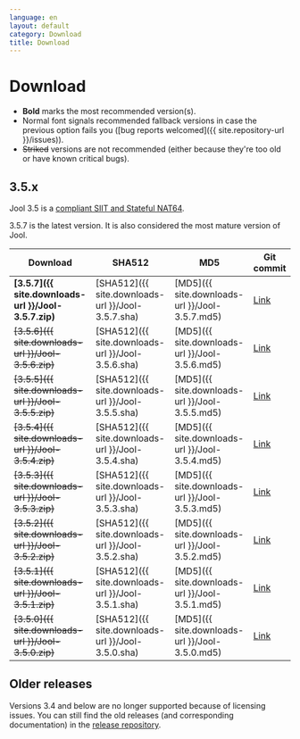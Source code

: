 ```yaml
---
language: en
layout: default
category: Download
title: Download
---
```


# Download

- **Bold** marks the most recommended version(s).
- Normal font signals recommended fallback versions in case the previous option fails you ([bug reports welcomed]({{ site.repository-url }}/issues)).
- <del>Striked</del> versions are not recommended (either because they're too old or have known critical bugs).

## 3.5.x

Jool 3.5 is a [compliant SIIT and Stateful NAT64](intro-jool.html#compliance).

3.5.7 is the latest version. It is also considered the most mature version of Jool.

| Download | SHA512 | MD5| Git commit |
|----------|--------|----|------------|
| **[3.5.7]({{ site.downloads-url }}/Jool-3.5.7.zip)** | [SHA512]({{ site.downloads-url }}/Jool-3.5.7.sha) | [MD5]({{ site.downloads-url }}/Jool-3.5.7.md5) | <a href="{{ site.repository-url }}/tree/v3.5.7" target="_blank">Link</a> |
| <del>[3.5.6]({{ site.downloads-url }}/Jool-3.5.6.zip)</del> | [SHA512]({{ site.downloads-url }}/Jool-3.5.6.sha) | [MD5]({{ site.downloads-url }}/Jool-3.5.6.md5) | <a href="{{ site.repository-url }}/tree/v3.5.6" target="_blank">Link</a> |
| <del>[3.5.5]({{ site.downloads-url }}/Jool-3.5.5.zip)</del> | [SHA512]({{ site.downloads-url }}/Jool-3.5.5.sha) | [MD5]({{ site.downloads-url }}/Jool-3.5.5.md5) | <a href="{{ site.repository-url }}/tree/v3.5.5" target="_blank">Link</a> |
| <del>[3.5.4]({{ site.downloads-url }}/Jool-3.5.4.zip)</del> | [SHA512]({{ site.downloads-url }}/Jool-3.5.4.sha) | [MD5]({{ site.downloads-url }}/Jool-3.5.4.md5) | <a href="{{ site.repository-url }}/tree/v3.5.4" target="_blank">Link</a> |
| <del>[3.5.3]({{ site.downloads-url }}/Jool-3.5.3.zip)</del> | [SHA512]({{ site.downloads-url }}/Jool-3.5.3.sha) | [MD5]({{ site.downloads-url }}/Jool-3.5.3.md5) | <a href="{{ site.repository-url }}/tree/v3.5.3" target="_blank">Link</a> |
| <del>[3.5.2]({{ site.downloads-url }}/Jool-3.5.2.zip)</del> | [SHA512]({{ site.downloads-url }}/Jool-3.5.2.sha) | [MD5]({{ site.downloads-url }}/Jool-3.5.2.md5) | <a href="{{ site.repository-url }}/tree/v3.5.2" target="_blank">Link</a> |
| <del>[3.5.1]({{ site.downloads-url }}/Jool-3.5.1.zip)</del> | [SHA512]({{ site.downloads-url }}/Jool-3.5.1.sha) | [MD5]({{ site.downloads-url }}/Jool-3.5.1.md5) | <a href="{{ site.repository-url }}/tree/v3.5.1" target="_blank">Link</a> |
| <del>[3.5.0]({{ site.downloads-url }}/Jool-3.5.0.zip)</del> | [SHA512]({{ site.downloads-url }}/Jool-3.5.0.sha) | [MD5]({{ site.downloads-url }}/Jool-3.5.0.md5) | <a href="{{ site.repository-url }}/tree/v3.5.0" target="_blank">Link</a> |

## Older releases

Versions 3.4 and below are no longer supported because of licensing issues. You can still find the old releases (and corresponding documentation) in the [release repository](https://github.com/NICMx/releases/tree/master/Jool).

